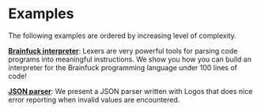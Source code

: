 # Examples

The following examples are ordered by increasing level of complexity.

**[Brainfuck interpreter](./examples/brainfuck.md)**: Lexers are very powerful tools for parsing code programs into meaningful instructions. We show you how you can build an interpreter for the Brainfuck programming language under 100 lines of code!

**[JSON parser](./examples/json.md)**: We present a JSON parser written with Logos that does nice error reporting when invalid values are encountered.
